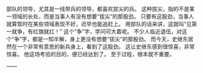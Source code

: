 部队的领导，尤其是一线带兵的领导，都喜欢拔尖的兵。
这种拔尖，指的不是某一领域的长处，而是当事人有没有想要“拔尖”的那股劲。
只要有这股劲，当事人就算暂时在某些领域表现不好，迟早也能追赶上。
用部队的话来讲，这就叫“见第一就争，有红旗就扛！”
这个“争”字，学问可大着呢。
不少人临近退伍，对这个“争”字，都是一知半解，身上更没有想要“拔尖”的那股劲。
而今天，史继东居然在一个非常有意思的新兵身上，看到了这股劲。
这让史继东感到很惊喜，非常惊喜。
他这场考验的目的，便已经达到了。
至于过程，根本就不重要。

——

